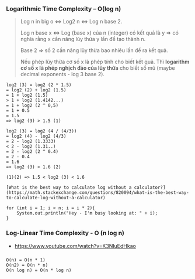 ### Logarithmic Time Complexity – O(log n)

> Log n in big o <=> Log2 n <=> Log n base 2.
> 
> Log n base x <=> Log (base x) của n (integer) có kết quả là y => có nghĩa rằng x cần nâng lũy thừa y lần để tạo thành n.
> 
> Base 2 => số 2 cần nâng lũy thừa bao nhiêu lần để ra kết quả.
> 
> Nếu phép lũy thừa cơ số x là phép tính cho biết kết quả. Thì **logarithm cơ số x là phép nghịch đảo của lũy thừa** cho biết số mũ (maybe decimal exponents - log 3 base 2).
> 
```
log2 (3) = log2 (2 * 1.5) 
= log2 (2) + log2 (1.5) 
= 1 + log2 (1.5) 
> 1 + log2 (1.4142...)
= 1 + log2 (2 ^ 0,5) 
= 1 + 0.5 
= 1.5   
=> log2 (3) > 1.5 (1)

log2 (3) = log2 (4 / (4/3)) 
= log2 (4) - log2 (4/3)
= 2 - log2 (1.3333)
< 2 - log2 (1.31..)
= 2 - log2 (2 ^ 0.4)
= 2 - 0.4
= 1.6
=> log2 (3) < 1.6 (2)

(1)(2) => 1.5 < log2 (3) < 1.6

[What is the best way to calculate log without a calculator?](https://math.stackexchange.com/questions/820094/what-is-the-best-way-to-calculate-log-without-a-calculator)
```

```shell
for (int i = 1; i < n; i = i * 2){
    System.out.println("Hey - I'm busy looking at: " + i);
}
```

### Log-Linear Time Complexity - O (n log n)
- https://www.youtube.com/watch?v=K3NluEdHkao

###
```shell
O(n) = O(n * 1)
O(n2) = O(n * n)
O(n log n) = O(n * log n)
```